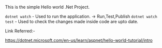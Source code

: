 This is the simple Hello world .Net Project.


`dotnet watch` - Used to run the application.  -> Run,Test,Publish
`dotnet watch test`   - Used to check the changes made inside code are upto date.


Link Referred:-

https://dotnet.microsoft.com/en-us/learn/aspnet/hello-world-tutorial/intro